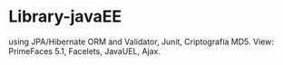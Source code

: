 # Library-javaEE
using JPA/Hibernate ORM and Validator, Junit, Criptografia MD5. View: PrimeFaces 5.1, Facelets, JavaUEL, Ajax.
